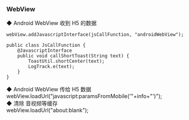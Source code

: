 ### WebView  

◆ Android WebView 收到 H5 的数据    
```
webView.addJavascriptInterface(jsCallFunction, "androidWebView");  

public class JsCallFunction {
    @JavascriptInterface
    public void callShortToast(String text) {
        ToastUtil.shortCenter(text);
        LogTrack.e(text);
    }
}
```
◆ Android WebView 传给 H5 数据  
webView.loadUrl("javascript:paramsFromMobile('"+info+"')");  
◆ 清除 音视频等缓存  
webView.loadUrl("about:blank");
